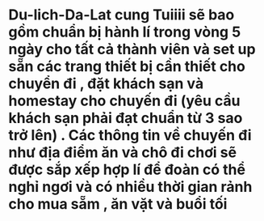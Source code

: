 # Du-lich-Da-Lat cung Tuiiii sẽ bao gồm chuẩn bị hành lí trong vòng 5 ngày cho tất cả thành viên và set up sẵn các trang thiết bị cần thiết cho chuyển đi , đặt khách sạn và homestay cho chuyến đi (yêu cầu khách sạn phải đạt chuẩn từ 3 sao trở lên) . Các thông tin về chuyến đi như địa điểm ăn và chô đi chơi sẽ được sắp xếp hợp lí để đoàn có thể nghỉ ngơi và có nhiều thời gian rảnh cho mua sẵm , ăn vặt và buổi tối 
